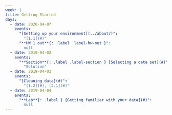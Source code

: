 ```yaml
---
week: 1
title: Getting Started
days:
  - date: 2020-04-07
    events:
      "[Setting up your environment](../about/)":
        "[1.1](#)"
      "**HW 1 out**{: .label .label-hw-out }":
        null
  - date: 2019-04-02
    events:
      "**Section**{: .label .label-section } [Selecting a data set](#)":
        "Solution"
  - date: 2019-04-03
    events:
      "[Cleaning data](#)":
        "[1.2](#), [2.1](#)"
  - date: 2019-04-04
    events:
      "**Lab**{: .label } [Getting familiar with your data](#)":
        null
---
```


